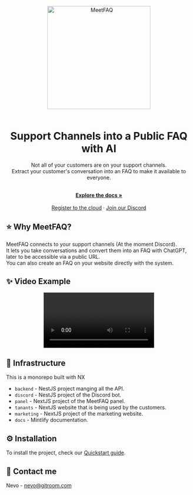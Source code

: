 <div align="center">
  <a href="https://meetfaq.com?utm_source=github" target="_blank">
  <picture>
    <source media="(prefers-color-scheme: dark)" srcset="https://github.com/github-20k/meetqa/assets/100117126/b1627f46-ab23-4a84-8a1f-e3c56d6411b0">
    <img alt="MeetFAQ" src="https://github.com/github-20k/meetqa/assets/100117126/1f6c696c-d078-4e30-a8d6-bf503769059c" width="280"/>
  </picture>
  </a>
</div>

<br/>

<h1 align="center">Support Channels into a Public FAQ with AI</h1>

<div align="center">
Not all of your customers are on your support channels.<br />
Extract your customer's conversation into an FAQ to make it available to everyone.
</div>

  <p align="center">
    <br />
    <a href="https://meetfaq.com/docs"><strong>Explore the docs »</strong></a>
    <br/><br/>
    <a href="https://meetfaq.com/register">Register to the cloud</a>
    ·
    <a href="https://discord.gitroom.com">Join our Discord</a>
  </p>

## ⭐️ Why MeetFAQ?

MeetFAQ connects to your support channels (At the moment Discord). <br />
It lets you take conversations and convert them into an FAQ with ChatGPT, later to be accessible via a public URL.<br />
You can also create an FAQ on your website directly with the system.

## ✨ Video Example

<div align="center">
  <video src="https://github.com/github-20k/meetqa/assets/100117126/caed6cdf-0582-4e90-aea6-e37081951c6e"></video>
</div>

## 🔌 Infrastructure

This is a monorepo built with NX

- `backend` - NestJS project manging all the API.
- `discord` - NestJS project of the Discord bot.
- `panel` - NextJS project of the MeetFAQ panel.
- `tanants` - NextJS website that is being used by the customers.
- `marketing` - NextJS project of the marketing website.
- `docs` - Mintlify documentation.

## ⚙️ Installation
To install the project, check our [Quickstart guide](https://docs.meetfaq.com/quickstart).

## 🍾 Contact me

Nevo - [nevo@gitroom.com](mailto:nevo@gitroom.com)
